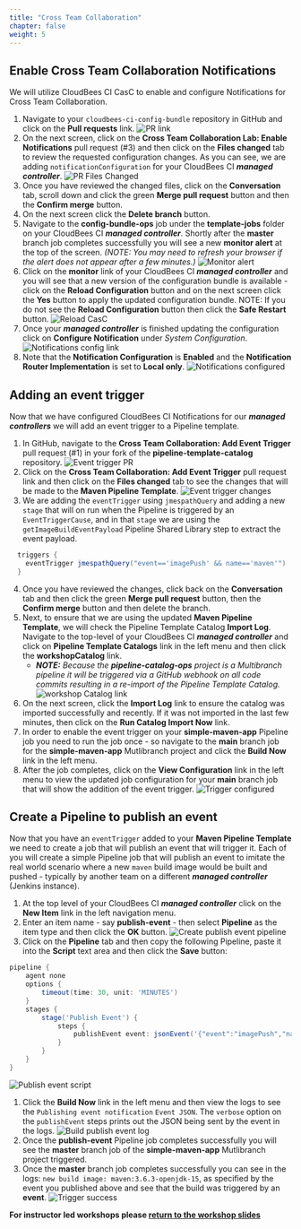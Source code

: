 ```yaml
---
title: "Cross Team Collaboration"
chapter: false
weight: 5
---
```


## Enable Cross Team Collaboration Notifications

We will utilize CloudBees CI CasC to enable and configure Notifications for Cross Team Collaboration.

1. Navigate to your `cloudbees-ci-config-bundle` repository in GitHub and click on the **Pull requests** link. ![PR link](pr-link.png?width=50pc) 
2. On the next screen, click on the **Cross Team Collaboration Lab: Enable Notifications** pull request (#3) and then click on the **Files changed** tab to review the requested configuration changes. As you can see, we are adding `notificationConfiguration` for your CloudBees CI ***managed controller***. ![PR Files Changed](collab-casc-changes.png?width=50pc)
3. Once you have reviewed the changed files, click on the **Conversation** tab, scroll down and click the green **Merge pull request** button and then the **Confirm merge** button.
4. On the next screen click the **Delete branch** button.
5. Navigate to the **config-bundle-ops** job under the **template-jobs** folder on your CloudBees CI ***managed controller***. Shortly after the **master** branch job completes successfully you will see a new **monitor alert** at the top of the screen. *(NOTE: You may need to refresh your browser if the alert does not appear after a few minutes.)* ![Monitor alert](monitor-alert.png?width=50pc)
6. Click on the **monitor** link of your CloudBees CI ***managed controller*** and you will see that a new version of the configuration bundle is available - click on the **Reload Configuration** button and on the next screen click the **Yes** button to apply the updated configuration bundle. NOTE: If you do not see the **Reload Configuration** button then click the **Safe Restart** button. ![Reload CasC](reload-config.png?width=50pc)
7. Once your ***managed controller*** is finished updating the configuration click on **Configure Notification** under *System Configuration*. ![Notifications config link](notifications-config-link.png?width=50pc)
8. Note that the **Notification Configuration** is **Enabled** and the **Notification Router Implementation** is set to **Local only**. ![Notifications configured](notifications-configured.png?width=50pc)

## Adding an event trigger

Now that we have configured CloudBees CI Notifications for our ***managed controllers*** we will add an event trigger to a Pipeline template.

1. In GitHub, navigate to the **Cross Team Collaboration: Add Event Trigger** pull request (#1) in your fork of the **pipeline-template-catalog** repository. ![Event trigger PR](event-trigger-pr.png?width=50pc)
2. Click on the  **Cross Team Collaboration: Add Event Trigger** pull request link and then click on the **Files changed** tab to see the changes that will be made to the **Maven Pipeline Template**. ![Event trigger changes](event-trigger-changes.png?width=50pc)
3. We are adding the `eventTrigger` using `jmespathQuery` and adding a new `stage` that will on run when the Pipeline is triggered by an `EventTriggerCause`, and in that `stage` we are using the `getImageBuildEventPayload` Pipeline Shared Library step to extract the event payload.
```groovy
  triggers {
    eventTrigger jmespathQuery("event=='imagePush' && name=='maven'")
  }
```
4. Once you have reviewed the changes, click back on the **Conversation** tab and then click the green **Merge pull request** button, then the **Confirm merge** button and then delete the branch.
5. Next, to ensure that we are using the updated **Maven Pipeline Template**, we will check the Pipeline Template Catalog **Import Log**. Navigate to the top-level of your CloudBees CI ***managed controller*** and click on **Pipeline Template Catalogs** link in the left menu and then click the **workshopCatalog** link. 
   - ***NOTE:*** *Because the **pipeline-catalog-ops** project is a Multibranch pipeline it will be triggered via a GitHub webhook on all code commits resulting in a re-import of the Pipeline Template Catalog.* ![workshop Catalog link](workshop-catalog-link.png?width=50pc) 
6. On the next screen, click the **Import Log** link to ensure the catalog was imported successfully and recently. If it was not imported in the last few minutes, then click on the **Run Catalog Import Now** link.
7. In order to enable the event trigger on your **simple-maven-app** Pipeline job you need to run the job once - so navigate to the **main** branch job for the **simple-maven-app** Mutlibranch project and click the **Build Now** link in the left menu.
8. After the job completes, click on the **View Configuration** link in the left menu to view the updated job configuration for your **main** branch job that will show the addition of the event trigger. ![Trigger configured](trigger-configured.png?width=50pc)

## Create a Pipeline to publish an event

Now that you have an `eventTrigger` added to your **Maven Pipeline Template** we need to create a job that will publish an event that will trigger it. Each of you will create a simple Pipeline job that will publish an event to imitate the real world scenario where a new `maven` build image would be built and pushed - typically by another team on a different ***managed controller*** (Jenkins instance).

1. At the top level of your CloudBees CI ***managed controller*** click on the **New Item** link in the left navigation menu.
2. Enter an item name - say **publish-event** - then select **Pipeline** as the item type and then click the **OK** button. ![Create publish event pipeline](create-publish-event-pipeline.png?width=50pc)
3. Click on the **Pipeline** tab and then copy the following Pipeline, paste it into the **Script** text area and then click the **Save** button:
```groovy
pipeline {
    agent none
    options {
        timeout(time: 30, unit: 'MINUTES')
    }
    stages {
        stage('Publish Event') {
            steps {
                publishEvent event: jsonEvent('{"event":"imagePush","name":"maven","tag":"3.6.3-openjdk-15"}'), verbose: true
            }
        }
    }
}
```
![Publish event script](publish-event-script.png?width=50pc)
1. Click the **Build Now** link in the left menu and then view the logs to see the `Publishing event notification` `Event JSON`.  The `verbose` option on the `publishEvent` steps prints out the JSON being sent by the event in the logs. ![Build publish event log](publish-event-log.png?width=50pc)
2. Once the **publish-event** Pipeline job completes successfully you will see the **master** branch job of the **simple-maven-app** Mutlibranch project triggered.
3. Once the **master** branch job completes successfully you can see in the logs: `new build image: maven:3.6.3-openjdk-15`, as specified by the event you published above and see that the build was triggered by an **event**. ![Trigger success](triggered-by-event.png?width=50pc)

**For instructor led workshops please <a href="https://cloudbees-days.github.io/cloudbees-field-workshops/cloudbees-ci/#60">return to the workshop slides</a>**
